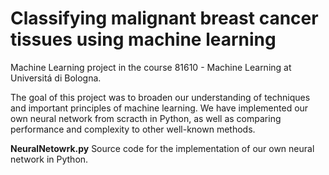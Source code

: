 # Classifying malignant breast cancer tissues using machine learning

Machine Learning project in the course 81610 - Machine Learning at Universitá di Bologna.


The goal of this project was to broaden our understanding of techniques and important principles of machine learning. We have implemented our own neural network from scracth in Python, as well as comparing performance and complexity to other well-known methods. 


**NeuralNetowrk.py**
Source code for the implementation of our own neural network in Python.
